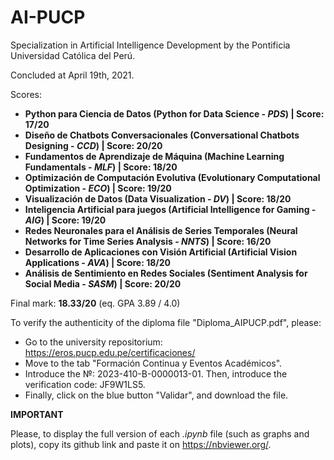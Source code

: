 # AI-PUCP
Specialization in Artificial Intelligence Development by the Pontificia Universidad Católica del Perú.

Concluded at April 19th, 2021.

Scores:

- **Python para Ciencia de Datos (Python for Data Science - _PDS_) | Score: 17/20**
- **Diseño de Chatbots Conversacionales (Conversational Chatbots Designing - _CCD_) | Score: 20/20**
- **Fundamentos de Aprendizaje de Máquina (Machine Learning Fundamentals - _MLF_) | Score: 18/20**
- **Optimización de Computación Evolutiva (Evolutionary Computational Optimization - _ECO_) | Score: 19/20**
- **Visualización de Datos (Data Visualization - _DV_) | Score: 18/20**
- **Inteligencia Artificial para juegos (Artificial Intelligence for Gaming - _AIG_) | Score: 19/20**
- **Redes Neuronales para el Análisis de Series Temporales (Neural Networks for Time Series Analysis - _NNTS_) | Score: 16/20**
- **Desarrollo de Aplicaciones con Visión Artificial (Artificial Vision Applications - _AVA_) | Score: 18/20**
- **Análisis de Sentimiento en Redes Sociales (Sentiment Analysis for Social Media - _SASM_) | Score: 20/20**

Final mark: **18.33/20** (eq. GPA 3.89 / 4.0)

To verify the authenticity of the diploma file "Diploma_AIPUCP.pdf", please:
- Go to the university repositorium: https://eros.pucp.edu.pe/certificaciones/ 
- Move to the tab "Formación Continua y Eventos Académicos".
- Introduce the №: 2023-410-B-0000013-01. Then, introduce the verification code: JF9W1LS5.
- Finally, click on the blue button "Validar", and download the file.

**IMPORTANT**

Please, to display the full version of each _.ipynb_ file (such as graphs and plots), copy its github link and paste it on https://nbviewer.org/.
